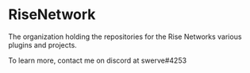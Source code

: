 # RiseNetwork

The organization holding the repositories for the Rise Networks various plugins and projects.

To learn more, contact me on discord at swerve#4253
